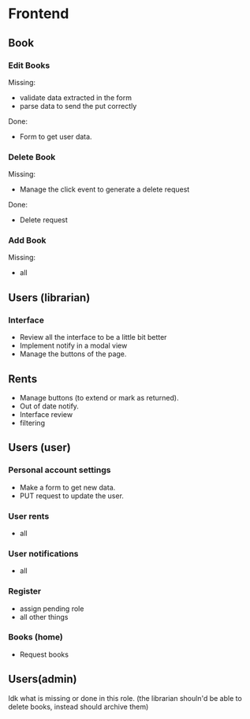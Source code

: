 # Frontend


## Book

### Edit Books

Missing:
- validate data extracted in the form
- parse data to send the put correctly

Done:
- Form to get user data.

### Delete Book 

Missing:
- Manage the click event to generate a delete request

Done:
- Delete request

### Add Book

Missing:
- all

## Users (librarian)

### Interface

- Review all the interface to be a little bit better
- Implement notify in a modal view
- Manage the buttons of the page.

## Rents

- Manage buttons (to extend or mark as returned).
- Out of date notify.
- Interface review
- filtering

## Users (user)

### Personal account settings

- Make a form to get new data.
- PUT request to update the user.

### User rents

- all

### User notifications

- all

### Register

- assign pending role
- all other things

### Books (home)

- Request books 

## Users(admin)

Idk what is missing or done in this role. (the librarian shouln'd be able to delete books, instead should archive them)